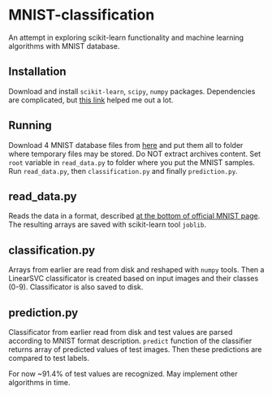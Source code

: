 # MNIST-classification

An attempt in exploring scikit-learn functionality and machine learning algorithms with MNIST database.

## Installation

Download and install `scikit-learn`, `scipy`, `numpy` packages. Dependencies are complicated, but [this link](http://www.lfd.uci.edu/~gohlke/pythonlibs/) helped me out a lot.

## Running

Download 4 MNIST database files from [here](http://yann.lecun.com/exdb/mnist/) and put them all to folder where temporary files may be stored. Do NOT extract archives content.
Set `root` variable in `read_data.py` to folder where you put the MNIST samples.
Run `read_data.py`, then `classification.py` and finally `prediction.py`.

## read_data.py

Reads the data in a format, described [at the bottom of official MNIST page](http://yann.lecun.com/exdb/mnist/). The resulting arrays are saved with scikit-learn tool `joblib`.

## classification.py

Arrays from earlier are read from disk and reshaped with `numpy` tools. Then a LinearSVC classificator is created based on input images and their classes (0-9). Classificator is also saved to disk.

## prediction.py

Classificator from earlier read from disk and test values are parsed according to MNIST format description. `predict` function of the classifier returns array of predicted values of test images. Then these predictions are compared to test labels.  

For now ~91.4% of test values are recognized. May implement other algorithms in time.